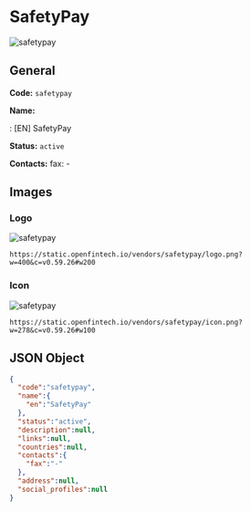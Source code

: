 
# SafetyPay 
![safetypay](https://static.openfintech.io/vendors/safetypay/logo.png?w=400&c=v0.59.26#w200)  

## General 
 
**Code:** `safetypay` 
 
**Name:** 
 
:	[EN] SafetyPay 
 
**Status:** `active` 
 
**Contacts:** 
fax: -
## Images 

### Logo 
 
![safetypay](https://static.openfintech.io/vendors/safetypay/logo.png?w=400&c=v0.59.26#w200)  

```
https://static.openfintech.io/vendors/safetypay/logo.png?w=400&c=v0.59.26#w200
```  

### Icon 
 
![safetypay](https://static.openfintech.io/vendors/safetypay/icon.png?w=278&c=v0.59.26#w100)  

```
https://static.openfintech.io/vendors/safetypay/icon.png?w=278&c=v0.59.26#w100
```  

## JSON Object 

```json
{
  "code":"safetypay",
  "name":{
    "en":"SafetyPay"
  },
  "status":"active",
  "description":null,
  "links":null,
  "countries":null,
  "contacts":{
    "fax":"-"
  },
  "address":null,
  "social_profiles":null
}
```  

